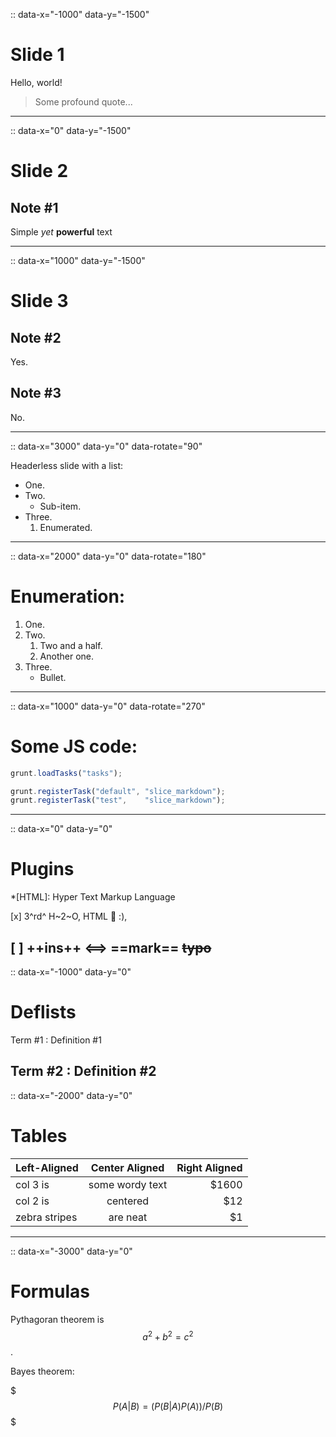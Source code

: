 :: data-x="-1000" data-y="-1500"

# Slide 1

Hello, world!

> Some profound quote...
---
:: data-x="0" data-y="-1500"

# Slide 2
## Note #1
Simple *yet* **powerful** text
_ _ _
:: data-x="1000" data-y="-1500"

# Slide 3
## Note #2
Yes.
## Note #3
No.
************
:: data-x="3000" data-y="0" data-rotate="90"

Headerless slide with a list:

* One.
* Two.
  * Sub-item.
* Three.
  1. Enumerated.
-  -  -  -
:: data-x="2000" data-y="0" data-rotate="180"

# Enumeration:

1. One.
1. Two.
   1. Two and a half.
   1. Another one.
1. Three.
   * Bullet.
---
:: data-x="1000" data-y="0" data-rotate="270"

# Some JS code:
```js
grunt.loadTasks("tasks");

grunt.registerTask("default", "slice_markdown");
grunt.registerTask("test",    "slice_markdown");
```
---
:: data-x="0" data-y="0"

# Plugins

*[HTML]: Hyper Text Markup Language

[x] 3^rd^ H~2~O, HTML :100: :),

[ ] ++ins++ <==> ==mark== ~~typo~~
---
:: data-x="-1000" data-y="0"

# Deflists

Term #1
  : Definition #1

Term #2
  : Definition #2
---
:: data-x="-2000" data-y="0"

# Tables

| Left-Aligned  | Center Aligned  | Right Aligned |
| :------------ |:---------------:| -----:|
| col 3 is      | some wordy text | $1600 |
| col 2 is      | centered        |   $12 |
| zebra stripes | are neat        |    $1 |

---
:: data-x="-3000" data-y="0"

# Formulas

Pythagoran theorem is $$a^2 + b^2 = c^2$$.

Bayes theorem:

$$$
P(A | B) = (P(B | A)P(A)) / P(B)
$$$
